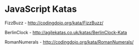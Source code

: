 # JavaScript Katas

FizzBuzz - http://codingdojo.org/kata/FizzBuzz/

BerlinClock - http://agilekatas.co.uk/katas/BerlinClock-Kata

RomanNumerals - http://codingdojo.org/kata/RomanNumerals/
